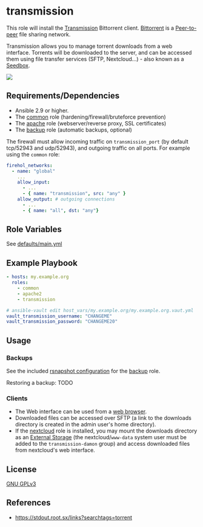transmission
=============

This role will install the [Transmission](https://en.wikipedia.org/wiki/Transmission_(BitTorrent_client)) Bittorrent client. [Bittorrent](https://en.wikipedia.org/wiki/BitTorrent) is a [Peer-to-peer](https://en.wikipedia.org/wiki/Peer-to-peer) file sharing network.

Transmission allows you to manage torrent downloads from a web interface. Torrents will be downloaded to the server, and can be accessed them using file transfer services (SFTP, Nextcloud...) - also known as a [Seedbox](https://en.wikipedia.org/wiki/Seedbox).

[![](https://i.imgur.com/blWO4LL.png)](https://i.imgur.com/q1gcHRf.png)


Requirements/Dependencies
------------

- Ansible 2.9 or higher.
- The [common](../common/README.md) role (hardening/firewall/bruteforce prevention)
- The [apache](../apache/README.md) role (webserver/reverse proxy, SSL certificates)
- The [backup](../backup/README.md) role (automatic backups, optional)

The firewall must allow incoming traffic on `transmission_port` (by default tcp/52943 and udp/52943), and outgoing traffic on all ports. For example using the `common` role:

```yaml
firehol_networks:
  - name: "global"
    ...
    allow_input:
      - ...
      - { name: "transmission", src: "any" }
    allow_output: # outgoing connections
      - ...
      - { name: "all", dst: "any"}
```


Role Variables
--------------

See [defaults/main.yml](defaults/main.yml)



Example Playbook
----------------

```yaml
- hosts: my.example.org
  roles:
    - common
    - apache2
    - transmission

# ansible-vault edit host_vars/my.example.org/my.example.org.vaut.yml
vault_transmission_username: "CHANGEME"
vault_transmission_password: "CHANGEME20"
```

Usage
-----

### Backups

See the included [rsnapshot configuration](templates/etc_rsnapshot.d_transmsssion.conf.j2) for the [backup](../backup) role.

Restoring a backup: TODO


### Clients

- The Web interface can be used from a [web browser](https://www.mozilla.org/en-US/firefox/).
- Downloaded files can be accessed over SFTP (a link to the downloads directory is created in the admin user's home directory).
- If the [nextcloud](../nextcloud) role is installed, you may mount the downloads directory as an [External Storage](https://docs.nextcloud.com/server/latest/admin_manual/configuration_files/external_storage/local.html) (the nextcloud/`www-data` system user must be added to the `transmission-damon` group) and access downloaded files from nextcloud's web interface.


License
-------

[GNU GPLv3](../../LICENSE)


References
-----------------

- https://stdout.root.sx/links?searchtags=torrent

